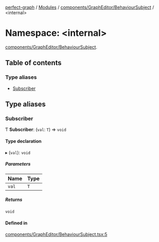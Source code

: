 [perfect-graph](../README.md) / [Modules](../modules.md) / [components/GraphEditor/BehaviourSubject](components_GraphEditor_BehaviourSubject.md) / <internal\>

# Namespace: <internal\>

[components/GraphEditor/BehaviourSubject](components_GraphEditor_BehaviourSubject.md).<internal/>

## Table of contents

### Type aliases

- [Subscriber](components_GraphEditor_BehaviourSubject._internal_#subscriber)

## Type aliases

### Subscriber

Ƭ **Subscriber**: (`val`: `T`) => `void`

#### Type declaration

▸ (`val`): `void`

##### Parameters

| Name  | Type |
| :---- | :--- |
| `val` | `T`  |

##### Returns

`void`

#### Defined in

[components/GraphEditor/BehaviourSubject.tsx:5](https://github.com/MaastrichtU-IDS/perfect-graph/blob/7784cd6/src/components/GraphEditor/BehaviourSubject.tsx#L5)
